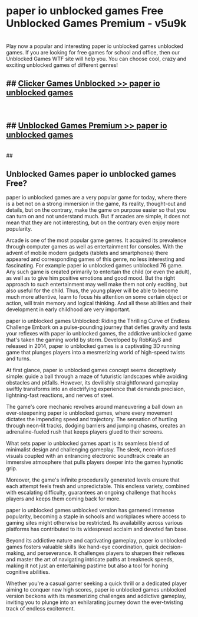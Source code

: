 # paper io unblocked games  Free Unblocked Games Premium - v5u9k <br>
<br>
Play now a popular and interesting paper io unblocked games unblocked games. If you are looking for free games for school and office, then our Unblocked Games WTF site will help you. You can choose cool, crazy and exciting unblocked games of different genres!


## ##  [Clicker Games Unblocked >> paper io unblocked games](http://freeplayer.one?title=paper_io_unblocked_games&ref=UGames)
  <br>

##  ## [Unblocked Games Premium >> paper io unblocked games](http://freeplayer.one?title=paper_io_unblocked_games&ref=UGames)
  <br>
  ##



## Unblocked Games paper io unblocked games Free?

paper io unblocked games are a very popular game for today, where there is a bet not on a strong immersion in the game, its reality, thought-out and details, but on the contrary, make the game on purpose easier so that you can turn on and not understand much. But if arcades are simple, it does not mean that they are not interesting, but on the contrary even enjoy more popularity.

Arcade is one of the most popular game genres. It acquired its prevalence through computer games as well as entertainment for consoles. With the advent of mobile modern gadgets (tablets and smartphones) there appeared and corresponding games of this genre, no less interesting and fascinating. For example paper io unblocked games unblocked 76 game. Any such game is created primarily to entertain the child (or even the adult), as well as to give him positive emotions and good mood. But the right approach to such entertainment may well make them not only exciting, but also useful for the child. Thus, the young player will be able to become much more attentive, learn to focus his attention on some certain object or action, will train memory and logical thinking. And all these abilities and their development in early childhood are very important.

paper io unblocked games Unblocked: Riding the Thrilling Curve of Endless Challenge
Embark on a pulse-pounding journey that defies gravity and tests your reflexes with paper io unblocked games, the addictive unblocked game that's taken the gaming world by storm. Developed by RobKayS and released in 2014, paper io unblocked games is a captivating 3D running game that plunges players into a mesmerizing world of high-speed twists and turns.

At first glance, paper io unblocked games concept seems deceptively simple: guide a ball through a maze of futuristic landscapes while avoiding obstacles and pitfalls. However, its devilishly straightforward gameplay swiftly transforms into an electrifying experience that demands precision, lightning-fast reactions, and nerves of steel.

The game's core mechanic revolves around maneuvering a ball down an ever-steepening paper io unblocked games, where every movement dictates the impending speed and trajectory. The sensation of hurtling through neon-lit tracks, dodging barriers and jumping chasms, creates an adrenaline-fueled rush that keeps players glued to their screens.

What sets paper io unblocked games apart is its seamless blend of minimalist design and challenging gameplay. The sleek, neon-infused visuals coupled with an entrancing electronic soundtrack create an immersive atmosphere that pulls players deeper into the games hypnotic grip.

Moreover, the game's infinite procedurally generated levels ensure that each attempt feels fresh and unpredictable. This endless variety, combined with escalating difficulty, guarantees an ongoing challenge that hooks players and keeps them coming back for more.

paper io unblocked games unblocked version has garnered immense popularity, becoming a staple in schools and workplaces where access to gaming sites might otherwise be restricted. Its availability across various platforms has contributed to its widespread acclaim and devoted fan base.

Beyond its addictive nature and captivating gameplay, paper io unblocked games fosters valuable skills like hand-eye coordination, quick decision-making, and perseverance. It challenges players to sharpen their reflexes and master the art of navigating intricate paths at breakneck speeds, making it not just an entertaining pastime but also a tool for honing cognitive abilities.

Whether you're a casual gamer seeking a quick thrill or a dedicated player aiming to conquer new high scores, paper io unblocked games unblocked version beckons with its mesmerizing challenges and addictive gameplay, inviting you to plunge into an exhilarating journey down the ever-twisting track of endless excitement.